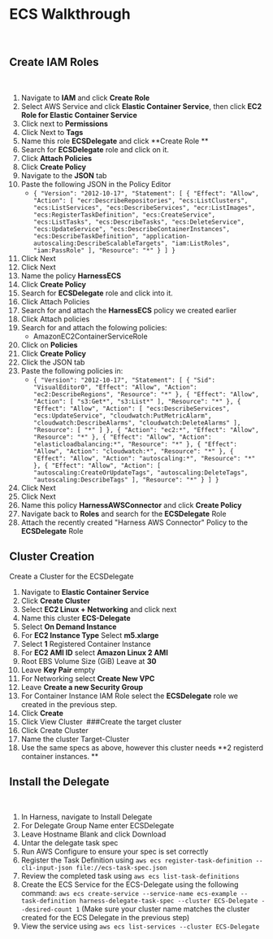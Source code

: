 # ECS Walkthrough 
​
## Create IAM Roles
​
1. Navigate to **IAM** and click **Create Role** 
2. Select AWS Service and click **Elastic Container Service**, then click **EC2 Role for Elastic Container Service**
3. Click next to **Permissions**
4. Click Next to **Tags**
5. Name this role **ECSDelegate** and click **Create Role **
6. Search for **ECSDelegate** role and click on it. 
7. Click **Attach Policies**
8. Click **Create Policy**
9. Navigate to the **JSON** tab
10. Paste the following JSON in the Policy Editor
	- `{
    "Version": "2012-10-17",
    "Statement": [
        {
            "Effect": "Allow",
            "Action": [
                "ecr:DescribeRepositories",
                "ecs:ListClusters",
                "ecs:ListServices",
                "ecs:DescribeServices",
                "ecr:ListImages",
                "ecs:RegisterTaskDefinition",
                "ecs:CreateService",
                "ecs:ListTasks",
                "ecs:DescribeTasks",
                "ecs:DeleteService",
                "ecs:UpdateService",
                "ecs:DescribeContainerInstances",
                "ecs:DescribeTaskDefinition",
                "application-autoscaling:DescribeScalableTargets",
                "iam:ListRoles",
                "iam:PassRole"
            ],
            "Resource": "*"
        }
    ]
}`
11. Click Next
12. Click Next
13. Name the policy **HarnessECS**
14. Click **Create Policy** 
15. Search for **ECSDelegate** role and click into it.
16. Click Attach Policies
17. Search for and attach the **HarnessECS** policy we created earlier
18. Click Attach policies 
19. Search for and attach the folowing policies:
	- AmazonEC2ContainerServiceRole
20. Click on **Policies**
21. Click **Create Policy**
22. Click the JSON tab
23. Paste the following policies in: 
	- `{
    "Version": "2012-10-17",
    "Statement": [
        {
            "Sid": "VisualEditor0",
            "Effect": "Allow",
            "Action": "ec2:DescribeRegions",
            "Resource": "*"
        },
        {
            "Effect": "Allow",
            "Action": [
                "s3:Get*",
                "s3:List*"
            ],
            "Resource": "*"
        },
        {
            "Effect": "Allow",
            "Action": [
                "ecs:DescribeServices",
                "ecs:UpdateService",
                "cloudwatch:PutMetricAlarm",
                "cloudwatch:DescribeAlarms",
                "cloudwatch:DeleteAlarms"
            ],
            "Resource": [
                "*"
            ]
        },
        {
            "Action": "ec2:*",
            "Effect": "Allow",
            "Resource": "*"
        },
        {
            "Effect": "Allow",
            "Action": "elasticloadbalancing:*",
            "Resource": "*"
        },
        {
            "Effect": "Allow",
            "Action": "cloudwatch:*",
            "Resource": "*"
        },
        {
            "Effect": "Allow",
            "Action": "autoscaling:*",
            "Resource": "*"
        },
        {
            "Effect": "Allow",
            "Action": [
                "autoscaling:CreateOrUpdateTags",
                "autoscaling:DeleteTags",
                "autoscaling:DescribeTags"
            ],
            "Resource": "*"
        }
    ]
}`
24. Click Next
25. Click Next
26. Name this policy **HarnessAWSConnector** and click **Create Policy**
27. Navigate back to **Roles** and search for the **ECSDelegate** Role
28. Attach the recently created "Harness AWS Connector" Policy to the **ECSDelegate** Role
​
## Cluster Creation 
Create a Cluster for the ECSDelegate
​
1. Navigate to **Elastic Container Service** 
2. Click **Create Cluster**
3. Select **EC2 Linux + Networking** and click next
4. Name this cluster **ECS-Delegate**
5. Select **On Demand Instance**
6. For **EC2 Instance Type** Select **m5.xlarge**
7. Select **1** Registered Container Instance
8. For **EC2 AMI ID** select **Amazon Linux 2 AMI**
9. Root EBS Volume Size (GiB) Leave at **30** 
10. Leave **Key Pair** empty
11. For Networking select **Create New VPC**
12. Leave **Create a new Security Group**
13. For Container Instance IAM Role select the **ECSDelegate** role we created in the previous step. 
14. Click **Create**
15. Click View Cluster
​
###Create the target cluster
​
1. Click Create Cluster
2. Name the cluster Target-Cluster
3. Use the same specs as above, however this cluster needs **2 registerd container instances. **
​
​
## Install the Delegate
​
1. In Harness, navigate to Install Delegate
2. For Delegate Group Name enter ECSDelegate
3. Leave Hostname Blank and click Download
4. Untar the delegate task spec
5. Run AWS Configure to ensure your spec is set correctly
6. Register the Task Definition using 
	`aws ecs register-task-definition --cli-input-json file://ecs-task-spec.json`
7. Review the completed task using `aws ecs list-task-definitions`
8. Create the ECS Service for the ECS-Delegate using the following command: `aws ecs create-service --service-name ecs-example --task-definition harness-delegate-task-spec --cluster ECS-Delegate --desired-count 1`
	(Make sure your cluster name matches the cluster created for the ECS Delegate in the previous step)
9. View the service using `aws ecs list-services --cluster ECS-Delegate`
